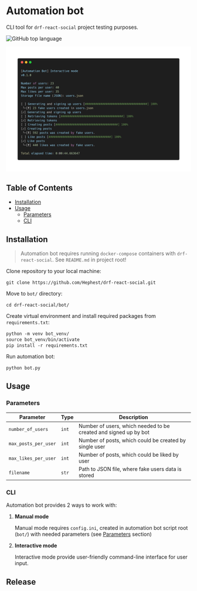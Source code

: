 # Automation bot

CLI tool for `drf-react-social` project testing purposes.

![GitHub top language](https://img.shields.io/github/languages/top/Hephest/drf-react-social)

![Automation bot screen](bot.png)

## Table of Contents
- [Installation](#installation)
- [Usage](#usage)
    - [Parameters](#parameters)
    - [CLI](#parameters)

## Installation

> Automation bot requires running `docker-compose` containers with `drf-react-social`. See `README.md` in project root!

Clone repository to your local machine:

    git clone https://github.com/Hephest/drf-react-social.git
    
Move to `bot/` directory:

    cd drf-react-social/bot/
    
Create virtual environment and install required packages from `requirements.txt`:

    python -m venv bot_venv/
    source bot_venv/bin/activate
    pip install -r requirements.txt
    
Run automation bot:

    python bot.py
    
## Usage

### Parameters

| Parameter | Type | Description |
| --------- | ---- | ----------- |
| `number_of_users` | `int` | Number of users, which needed to be created and signed up by bot |
| `max_posts_per_user` | `int` | Number of posts, which could be created by single user
| `max_likes_per_user` | `int` | Number of posts, which could be liked by user 
| `filename` | `str` | Path to JSON file, where fake users data is stored |

### CLI

Automation bot provides 2 ways to work with:

1. **Manual mode**

    Manual mode requires `config.ini`, created in automation bot script
    root (`bot/`) with needed parameters (see [Parameters](#parameters) section)
       
2. **Interactive mode**

    Interactive mode provide user-friendly command-line interface for user input.
    
## Release